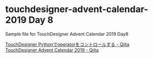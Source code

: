 # touchdesigner-advent-calendar-2019 Day 8

Sample file for TouchDesigner Advent Calendar 2019 Day8

[TouchDesigner Pythonでoperatorをコントロールする - Qiita](https://qiita.com/chimanaco/items/6db8b1698325242332a9)<br>
[TouchDesigner Advent Calendar 2019 - Qiita](https://qiita.com/advent-calendar/2019/touchdesigner)
